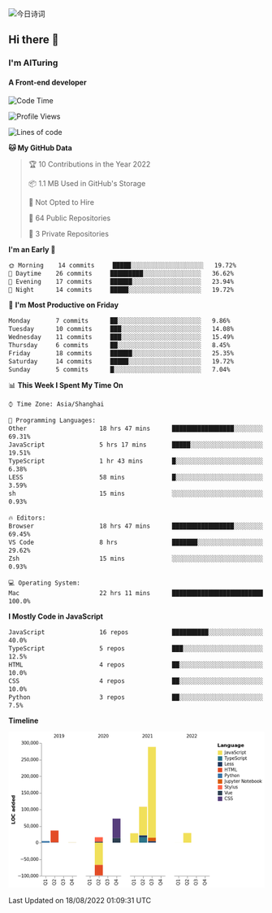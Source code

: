 <img alt="今日诗词" src="https://v2.jinrishici.com/one.svg?font-size=30&spacing=2&color=skyblue" style="max-width:100%; display: block; margin: 0 auto;">

## Hi there 👋
### I'm AITuring
#### A Front-end developer

<!-- <img src="./dhx.gif" width="400px"/> -->

<!--START_SECTION:waka-->
![Code Time](http://img.shields.io/badge/Code%20Time-1%2C767%20hrs%2016%20mins-blue)

![Profile Views](http://img.shields.io/badge/Profile%20Views-0-blue)

![Lines of code](https://img.shields.io/badge/From%20Hello%20World%20I%27ve%20Written-486%20Thousand%20lines%20of%20code-blue)

**🐱 My GitHub Data** 

> 🏆 10 Contributions in the Year 2022
 > 
> 📦 1.1 MB Used in GitHub's Storage 
 > 
> 🚫 Not Opted to Hire
 > 
> 📜 64 Public Repositories 
 > 
> 🔑 3 Private Repositories  
 > 
**I'm an Early 🐤** 

```text
🌞 Morning    14 commits     █████░░░░░░░░░░░░░░░░░░░░   19.72% 
🌆 Daytime    26 commits     █████████░░░░░░░░░░░░░░░░   36.62% 
🌃 Evening    17 commits     ██████░░░░░░░░░░░░░░░░░░░   23.94% 
🌙 Night      14 commits     █████░░░░░░░░░░░░░░░░░░░░   19.72%

```
📅 **I'm Most Productive on Friday** 

```text
Monday       7 commits      ██░░░░░░░░░░░░░░░░░░░░░░░   9.86% 
Tuesday      10 commits     ███░░░░░░░░░░░░░░░░░░░░░░   14.08% 
Wednesday    11 commits     ███░░░░░░░░░░░░░░░░░░░░░░   15.49% 
Thursday     6 commits      ██░░░░░░░░░░░░░░░░░░░░░░░   8.45% 
Friday       18 commits     ██████░░░░░░░░░░░░░░░░░░░   25.35% 
Saturday     14 commits     █████░░░░░░░░░░░░░░░░░░░░   19.72% 
Sunday       5 commits      █░░░░░░░░░░░░░░░░░░░░░░░░   7.04%

```


📊 **This Week I Spent My Time On** 

```text
⌚︎ Time Zone: Asia/Shanghai

💬 Programming Languages: 
Other                    18 hrs 47 mins      █████████████████░░░░░░░░   69.31% 
JavaScript               5 hrs 17 mins       █████░░░░░░░░░░░░░░░░░░░░   19.51% 
TypeScript               1 hr 43 mins        █░░░░░░░░░░░░░░░░░░░░░░░░   6.38% 
LESS                     58 mins             █░░░░░░░░░░░░░░░░░░░░░░░░   3.59% 
sh                       15 mins             ░░░░░░░░░░░░░░░░░░░░░░░░░   0.93%

🔥 Editors: 
Browser                  18 hrs 47 mins      █████████████████░░░░░░░░   69.45% 
VS Code                  8 hrs               ███████░░░░░░░░░░░░░░░░░░   29.62% 
Zsh                      15 mins             ░░░░░░░░░░░░░░░░░░░░░░░░░   0.93%

💻 Operating System: 
Mac                      22 hrs 11 mins      █████████████████████████   100.0%

```

**I Mostly Code in JavaScript** 

```text
JavaScript               16 repos            ██████████░░░░░░░░░░░░░░░   40.0% 
TypeScript               5 repos             ███░░░░░░░░░░░░░░░░░░░░░░   12.5% 
HTML                     4 repos             ██░░░░░░░░░░░░░░░░░░░░░░░   10.0% 
CSS                      4 repos             ██░░░░░░░░░░░░░░░░░░░░░░░   10.0% 
Python                   3 repos             ██░░░░░░░░░░░░░░░░░░░░░░░   7.5%

```


**Timeline**

![Chart not found](https://raw.githubusercontent.com/AITuring/AITuring/main/charts/bar_graph.png) 


 Last Updated on 18/08/2022 01:09:31 UTC
<!--END_SECTION:waka-->


